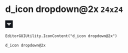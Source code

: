 # d_icon dropdown@2x `24x24`
<img src="/img/d_icon%20dropdown@2x.png" width=24 height=24>

``` CSharp
EditorGUIUtility.IconContent("d_icon dropdown@2x")
```
```
d_icon dropdown@2x
```

